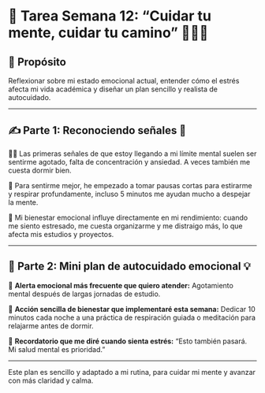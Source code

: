 # 📝 Tarea Semana 12: “Cuidar tu mente, cuidar tu camino” 💆‍♂️🌱

## 🎯 Propósito  
Reflexionar sobre mi estado emocional actual, entender cómo el estrés afecta mi vida académica y diseñar un plan sencillo y realista de autocuidado.

---

## ✍️ Parte 1: Reconociendo señales 🔦

😮‍💨 Las primeras señales de que estoy llegando a mi límite mental suelen ser sentirme agotado, falta de concentración y ansiedad. A veces también me cuesta dormir bien.

🧠 Para sentirme mejor, he empezado a tomar pausas cortas para estirarme y respirar profundamente, incluso 5 minutos me ayudan mucho a despejar la mente.

🔁 Mi bienestar emocional influye directamente en mi rendimiento: cuando me siento estresado, me cuesta organizarme y me distraigo más, lo que afecta mis estudios y proyectos.

---

## 💆 Parte 2: Mini plan de autocuidado emocional 💡

📌 **Alerta emocional más frecuente que quiero atender:** Agotamiento mental después de largas jornadas de estudio.

🌈 **Acción sencilla de bienestar que implementaré esta semana:** Dedicar 10 minutos cada noche a una práctica de respiración guiada o meditación para relajarme antes de dormir.

🧭 **Recordatorio que me diré cuando sienta estrés:** “Esto también pasará. Mi salud mental es prioridad.”

---

Este plan es sencillo y adaptado a mi rutina, para cuidar mi mente y avanzar con más claridad y calma.

